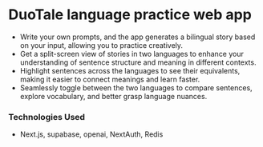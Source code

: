 # DuoTale language practice web app

- Write your own prompts, and the app generates a bilingual story based on your input, allowing you to practice creatively.
- Get a split-screen view of stories in two languages to enhance your understanding of sentence structure and meaning in different contexts.
- Highlight sentences across the languages to see their equivalents, making it easier to connect meanings and learn faster.
- Seamlessly toggle between the two languages to compare sentences, explore vocabulary, and better grasp language nuances.

### Technologies Used

- Next.js, supabase, openai, NextAuth, Redis
